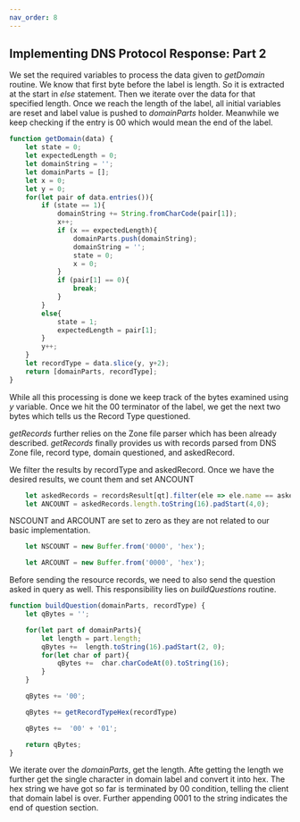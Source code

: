 ```yaml
---
nav_order: 8
---
```

## Implementing DNS Protocol Response: Part 2
We set the required variables to process the data given to *getDomain* routine. We know that first byte before the label is length. So it is extracted at the start in *else* statement. Then we iterate over the data for that specified length. Once we reach the length of the label, all initial variables are reset and label value is pushed to *domainParts* holder. Meanwhile we keep checking if the entry is 00 which would mean the end of the label.
```js
function getDomain(data) {
    let state = 0;
    let expectedLength = 0;
    let domainString = '';
    let domainParts = [];
    let x = 0;
    let y = 0;
    for(let pair of data.entries()){
        if (state == 1){
            domainString += String.fromCharCode(pair[1]);
            x++;
            if (x == expectedLength){
                domainParts.push(domainString);
                domainString = '';
                state = 0;
                x = 0;
            }
            if (pair[1] == 0){
                break;
            }
        }
        else{
            state = 1;
            expectedLength = pair[1];
        }
        y++;
    }
    let recordType = data.slice(y, y+2);
    return [domainParts, recordType];
}
``` 
While all this processing is done we keep track of the bytes examined using *y* variable. Once we hit the 00 terminator of the label, we get the next two bytes which tells us the Record Type questioned.

*getRecords* further relies on the Zone file parser which has been already described. *getRecords* finally provides us with records parsed from DNS Zone file, record type, domain questioned, and askedRecord.

We filter the results by  recordType and askedRecord. Once we have the desired results, we count them and set ANCOUNT
```js
    let askedRecords = recordsResult[qt].filter(ele => ele.name == askedRecord); 
    let ANCOUNT = askedRecords.length.toString(16).padStart(4,0);
```
NSCOUNT and ARCOUNT are set to zero as they are not related to our basic implementation.
```js
    let NSCOUNT = new Buffer.from('0000', 'hex');

    let ARCOUNT = new Buffer.from('0000', 'hex');
```
Before sending the resource records, we need to also send the question asked in query as well. This responsibility lies on *buildQuestions* routine.
```js
function buildQuestion(domainParts, recordType) {
    let qBytes = '';

    for(let part of domainParts){
        let length = part.length;
        qBytes +=  length.toString(16).padStart(2, 0);
        for(let char of part){
            qBytes +=  char.charCodeAt(0).toString(16);
        }
    }

    qBytes += '00';

    qBytes += getRecordTypeHex(recordType)

    qBytes +=  '00' + '01';

    return qBytes;
}
```
We iterate over the *domainParts*, get the length. Afte getting the length we further get the single character in domain label and convert it into hex. The hex string we have got so far is terminated by 00 condition, telling the client that domain label is over. Further appending 0001 to the string indicates the end of question section.


